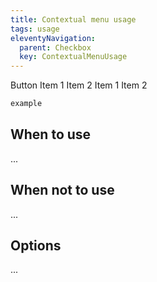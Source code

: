 ```yaml
---
title: Contextual menu usage
tags: usage
eleventyNavigation:
  parent: Checkbox
  key: ContextualMenuUsage
---
```


<section class="no-heading">

<div class="ds-example">

<sl-menu-button>
  <span slot="button">Button</span>
  <sl-menu-item>Item 1</sl-menu-item>
  <sl-menu-item>Item 2</sl-menu-item>
</sl-menu-button>

<sl-menu-button>
  <sl-icon name="ellipsis" slot="button"></sl-icon>
  <sl-menu-item>Item 1</sl-menu-item>
  <sl-menu-item>Item 2</sl-menu-item>
</sl-menu-button>

</div>

<div class="ds-code">

  ```html
  example
  ```

</div>

</section>

<section>

## When to use

...

</section>

<section>

## When not to use

...

</section>


<section>

## Options

...

</section>